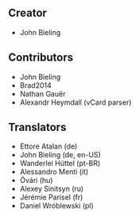 ## Creator
* John Bieling

## Contributors
* John Bieling
* Brad2014
* Nathan Gauër
* Alexandr Heymdall (vCard parser)

## Translators
* Ettore Atalan (de)
* John Bieling (de, en-US)
* Wanderlei Hüttel (pt-BR)
* Alessandro Menti (it)
* Óvári (hu)
* Alexey Sinitsyn (ru)
* Jérémie Parisel (fr)
* Daniel Wróblewski (pl)
